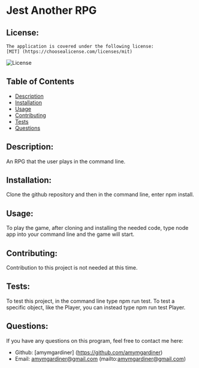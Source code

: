 
  # Jest Another RPG

  ## License:
    The application is covered under the following license:
    [MIT] (https://choosealicense.com/licenses/mit)

  ![License](https://img.shields.io/badge/License-MIT-blue.svg)

  ## Table of Contents 
  - [Description](#description)
  - [Installation](#installation)
  - [Usage](#usage)
  - [Contributing](#contributing)
  - [Tests](#tests)
  - [Questions](#questions)

  ## Description:
  An RPG that the user plays in the command line.

  ## Installation:
  Clone the github repository and then in the command line, enter npm install.

  ## Usage:
  To play the game, after cloning and installing the needed code, type node app into your command line and the game will start.

  ## Contributing:
  Contribution to this project is not needed at this time.

  ## Tests:
  To test this project, in the command line type npm run test. To test a specific object, like the Player, you can instead type npm run test Player.

  ## Questions:
  If you have any questions on this program, feel free to contact me here:
  - Github: [amymgardiner] (https://github.com/amymgardiner)
  - Email: amymgardiner@gmail.com (mailto:amymgardiner@gmail.com)
